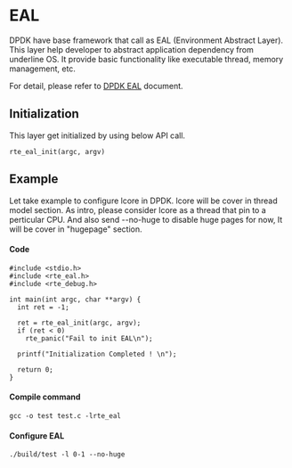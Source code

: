 # EAL

DPDK have base framework that call as EAL (Environment Abstract Layer).
This layer help developer to abstract application dependency from underline OS.
It provide basic functionality like executable thread, memory management, etc.

For detail, please refer to [DPDK EAL](https://doc.dpdk.org/guides/prog_guide/env_abstraction_layer.html) document.

## Initialization

This layer get initialized by using below API call.

```
rte_eal_init(argc, argv)
```

## Example

Let take example to configure lcore in DPDK.
lcore will be cover in thread model section. As intro, please consider lcore as a thread that pin to a perticular CPU.
And also send --no-huge to disable huge pages for now, It will be cover in "hugepage" section.

#### Code

```
#include <stdio.h>
#include <rte_eal.h>
#include <rte_debug.h>

int main(int argc, char **argv) {
  int ret = -1;

  ret = rte_eal_init(argc, argv);
  if (ret < 0)
    rte_panic("Fail to init EAL\n");

  printf("Initialization Completed ! \n");

  return 0;
}

```

#### Compile command

```
gcc -o test test.c -lrte_eal
```

#### Configure EAL

```
./build/test -l 0-1 --no-huge
```
